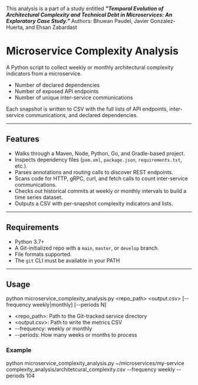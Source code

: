 This analysis is a part of a study entitled ***"Temporal Evolution of Architectural Complexity and Technical Debt in Microservices: An Exploratory Case Study."***
Authors: Bhuwan Paudel, Javier Gonzalez-Huerta, and Ehsan Zabardast

# Microservice Complexity Analysis
A Python script to collect weekly or monthly architectural complexity indicators from a microservice.  
- Number of declared dependencies 
- Number of exposed API endpoints 
- Number of unique inter-service communications 

Each snapshot is written to CSV with the full lists of API endpoints, inter-service communications, and declared dependencies.

---

## Features

- Walks through a Maven, Node, Python, Go, and Gradle-based project.   
- Inspects dependency files (`pom.xml`, `package.json`, `requirements.txt`, etc.).  
- Parses annotations and routing calls to discover REST endpoints.  
- Scans code for HTTP, gRPC, curl, and fetch calls to count inter-service communications.   
- Checks out historical commits at weekly or monthly intervals to build a time series dataset.  
- Outputs a CSV with per-snapshot complexity indicators and lists.    

---

## Requirements

- Python 3.7+  
- A Git-initialized repo with a `main`, `master`, or `develop` branch. 
- File formats supported. 
- The `git` CLI must be available in your PATH   

---

## Usage

python microservice_complexity_analysis.py <repo_path> <output.csv> [--frequency weekly|monthly] [--periods N]

- <repo_path>: Path to the Git-tracked service directory 
- <output.csv>: Path to write the metrics CSV
- --frequency: weekly or monthly
- --periods: How many weeks or months to process


### Example
python microservice_complexity_analysis.py ~/microservices/my-service complexity_analysis/architetcural_complexity.csv --frequency weekly --periods 104
